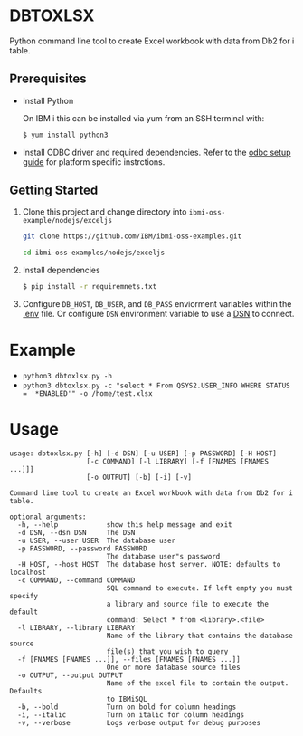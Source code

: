 
# DBTOXLSX

Python command line tool to create Excel workbook with data from Db2 for i table.

## Prerequisites

- Install Python

    On IBM i this can be installed via yum from an SSH terminal with:

    ```bash
    $ yum install python3
    ```

- Install ODBC driver and required dependencies.
    Refer to the [odbc setup guide](https://github.com/IBM/ibmi-oss-examples/blob/master/odbc/odbc.md#odbc) for platform specific instrctions.

## Getting Started

1) Clone this project and change directory into `ibmi-oss-example/nodejs/exceljs`

    ```bash
    git clone https://github.com/IBM/ibmi-oss-examples.git

    cd ibmi-oss-examples/nodejs/exceljs
    ```

2) Install dependencies

   ```bash
   $ pip install -r requiremnets.txt
   ```

3) Configure `DB_HOST`, `DB_USER`, and `DB_PASS` enviorment variables within the [.env](.env) file. Or configure `DSN` environment variable to use a [DSN](https://github.com/IBM/ibmi-oss-examples/blob/master/odbc/odbc.md#dsns) to connect.

# Example
- `python3 dbtoxlsx.py -h`
- `python3 dbtoxlsx.py -c "select * From QSYS2.USER_INFO WHERE STATUS = '*ENABLED'" -o /home/test.xlsx `

# Usage
```
usage: dbtoxlsx.py [-h] [-d DSN] [-u USER] [-p PASSWORD] [-H HOST]
                   [-c COMMAND] [-l LIBRARY] [-f [FNAMES [FNAMES ...]]]
                   [-o OUTPUT] [-b] [-i] [-v]

Command line tool to create an Excel workbook with data from Db2 for i table.

optional arguments:
  -h, --help            show this help message and exit
  -d DSN, --dsn DSN     The DSN
  -u USER, --user USER  The database user
  -p PASSWORD, --password PASSWORD
                        The database user"s password
  -H HOST, --host HOST  The database host server. NOTE: defaults to localhost
  -c COMMAND, --command COMMAND
                        SQL command to execute. If left empty you must specify
                        a library and source file to execute the default
                        command: Select * from <library>.<file>
  -l LIBRARY, --library LIBRARY
                        Name of the library that contains the database source
                        file(s) that you wish to query
  -f [FNAMES [FNAMES ...]], --files [FNAMES [FNAMES ...]]
                        One or more database source files
  -o OUTPUT, --output OUTPUT
                        Name of the excel file to contain the output. Defaults
                        to IBMiSQL
  -b, --bold            Turn on bold for column headings
  -i, --italic          Turn on italic for column headings
  -v, --verbose         Logs verbose output for debug purposes

```

